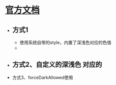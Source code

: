 # [官方文档](https://developer.android.com/guide/topics/ui/look-and-feel/darktheme?hl=zh-cn)
- ## 方式1
	- 使用系统自带的style，内置了深浅色对应的色值
	-
- 方式2、自定义的深浅色 对应的
	-
- 方式3、forceDarkAllowed使用